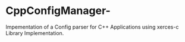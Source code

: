 # CppConfigManager-
Impementation of a Config parser for C++ Applications using xerces-c Library Implementation.
